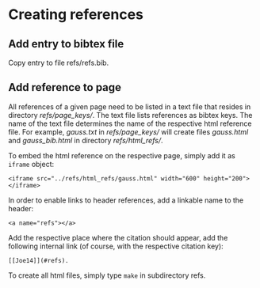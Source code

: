 Creating references
===================


Add entry to bibtex file
------------------------

Copy entry to file refs/refs.bib.


Add reference to page
---------------------

All references of a given page need to be listed in a text file that
resides in directory *refs/page_keys/*. The text file lists references
as bibtex keys. The name of the text file determines the name of the
respective html reference file. For example, *gauss.txt* in
*refs/page_keys/* will create files *gauss.html* and *gauss_bib.html*
in directory *refs/html_refs/*.

To embed the html reference on the respective page, simply add it as
``iframe`` object:

    <iframe src="../refs/html_refs/gauss.html" width="600" height="200"></iframe>

In order to enable links to header references, add a linkable name to
the header:

    <a name="refs"></a>

Add the respective place where the citation should appear, add the
following internal link (of course, with the respective citation key):

    [[Joe14]](#refs).

To create all html files, simply type ``make`` in subdirectory refs.

